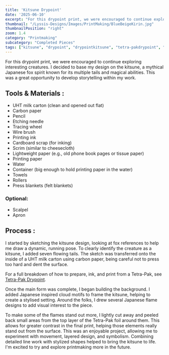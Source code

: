 ```yaml
---
title: 'Kitsune Drypoint'
date: '2025-06-10'
excerpt: "For this drypoint print, we were encouraged to continue exploring interesting creatures..."
thumbnail: "/Lyssis-Designs/Images/PrintMaking/BlueBeigeKirin.jpg"
thumbnailPosition: "right"
zoom: 1.4
category: "Printmaking"
subcategory: "Completed Pieces"
tags: ["kitsune", "drypoint", "drypointkitsune", "tetra-pakdrypoint", "intaglio", "intaglioprinting", "printmaking"]
---
```


For this drypoint print, we were encouraged to continue exploring interesting creatures. I decided to base my design on the kitsune, a mythical Japanese fox spirit known for its multiple tails and magical abilities. This was a great opportunity to develop storytelling within my work.

## Tools & Materials :
-	UHT milk carton (clean and opened out flat)
-	Carbon paper
-	Pencil
-	Etching needle
-	Tracing wheel
-	Wire brush
-	Printing ink
-	Cardboard scrap (for inking)
-	Scrim (similar to cheesecloth)
-	Lightweight paper (e.g., old phone book pages or tissue paper)
-	Printing paper
-	Water
-	Container (big enough to hold printing paper in the water)
-	Towels
-	Rollers
-	Press blankets (felt blankets)

### Optional:
-	Scalpel
-	Apron

## Process :

I started by sketching the kitsune design, looking at fox references to help me draw a dynamic, running pose. To clearly identify the creature as a kitsune, I added seven flowing tails. The sketch was transferred onto the inside of a UHT milk carton using carbon paper, being careful not to press too hard and dent the surface.

For a full breakdown of how to prepare, ink, and print from a Tetra-Pak, see [Tetra-Pak Drypoint](#/blog/Printmaking/Printmaking-Techniques/Tetra-Pak-Drypoint).

Once the main form was complete, I began building the background. I added Japanese inspired cloud motifs to frame the kitsune, helping to create a stylised setting. Around the folks, I drew several Japanese flame designs to add visual interest to the piece.

To make some of the flames stand out more, I lightly cut away and peeled back small areas from the top layer of the Tetra-Pak foil around them. This allows for greater contrast in the final print, helping those elements really stand out from the surface.
This was an enjoyable project, allowing me to experiment with movement, layered design, and symbolism. Combining detailed line work with stylized shapes helped to bring the kitsune to life. I'm excited to try and explore printmaking more in the future.